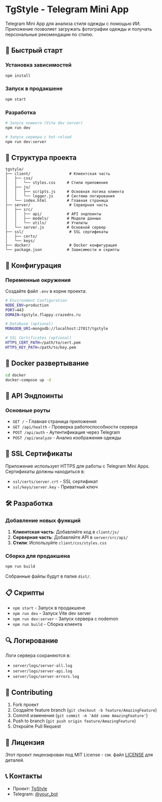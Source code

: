 # TgStyle - Telegram Mini App

Telegram Mini App для анализа стиля одежды с помощью ИИ. Приложение позволяет загружать фотографии одежды и получать персональные рекомендации по стилю.

## 🚀 Быстрый старт

### Установка зависимостей
```bash
npm install
```

### Запуск в продакшене
```bash
npm start
```

### Разработка
```bash
# Запуск клиента (Vite dev server)
npm run dev

# Запуск сервера с hot-reload
npm run dev:server
```

## 📁 Структура проекта

```
tgstyle/
├── client/                 # Клиентская часть
│   ├── css/
│   │   └── styles.css     # Стили приложения
│   ├── js/
│   │   ├── scripts.js     # Основная логика клиента
│   │   └── logger.js      # Система логирования
│   └── index.html         # Главная страница
├── server/                 # Серверная часть
│   ├── src/
│   │   ├── api/           # API эндпоинты
│   │   ├── models/        # Модели данных
│   │   └── utils/         # Утилиты
│   └── server.js          # Основной сервер
├── ssl/                    # SSL сертификаты
│   ├── certs/
│   └── keys/
├── docker/                 # Docker конфигурация
└── package.json           # Зависимости и скрипты
```

## 🔧 Конфигурация

### Переменные окружения

Создайте файл `.env` в корне проекта:

```bash
# Environment Configuration
NODE_ENV=production
PORT=443
DOMAIN=tgstyle.flappy.crazedns.ru

# Database (optional)
MONGODB_URI=mongodb://localhost:27017/tgstyle

# SSL Certificates (optional)
HTTPS_CERT_PATH=/path/to/cert.pem
HTTPS_KEY_PATH=/path/to/key.pem
```

## 🐳 Docker развертывание

```bash
cd docker
docker-compose up -d
```

## 📡 API Эндпоинты

### Основные роуты

- `GET /` - Главная страница приложения
- `GET /api/health` - Проверка работоспособности сервера
- `POST /api/auth` - Аутентификация через Telegram
- `POST /api/analyze` - Анализ изображения одежды

## 🔐 SSL Сертификаты

Приложение использует HTTPS для работы с Telegram Mini Apps. Сертификаты должны находиться в:

- `ssl/certs/server.crt` - SSL сертификат
- `ssl/keys/server.key` - Приватный ключ

## 🛠️ Разработка

### Добавление новых функций

1. **Клиентская часть**: Добавляйте код в `client/js/`
2. **Серверная часть**: Добавляйте API в `server/src/api/`
3. **Стили**: Используйте `client/css/styles.css`

### Сборка для продакшена

```bash
npm run build
```

Собранные файлы будут в папке `dist/`.

## 📋 Скрипты

- `npm start` - Запуск в продакшене
- `npm run dev` - Запуск Vite dev server
- `npm run dev:server` - Запуск сервера с nodemon
- `npm run build` - Сборка клиента

## 🔍 Логирование

Логи сервера сохраняются в:
- `server/logs/server-all.log`
- `server/logs/server-api.log`
- `server/logs/server-errors.log`

## 🤝 Contributing

1. Fork проект
2. Создайте feature branch (`git checkout -b feature/AmazingFeature`)
3. Commit изменения (`git commit -m 'Add some AmazingFeature'`)
4. Push to branch (`git push origin feature/AmazingFeature`)
5. Откройте Pull Request

## 📄 Лицензия

Этот проект лицензирован под MIT License - см. файл [LICENSE](LICENSE) для деталей.

## 📞 Контакты

- Проект: [TgStyle](https://github.com/your-username/tgstyle)
- Telegram: [@your_bot](https://t.me/your_bot)